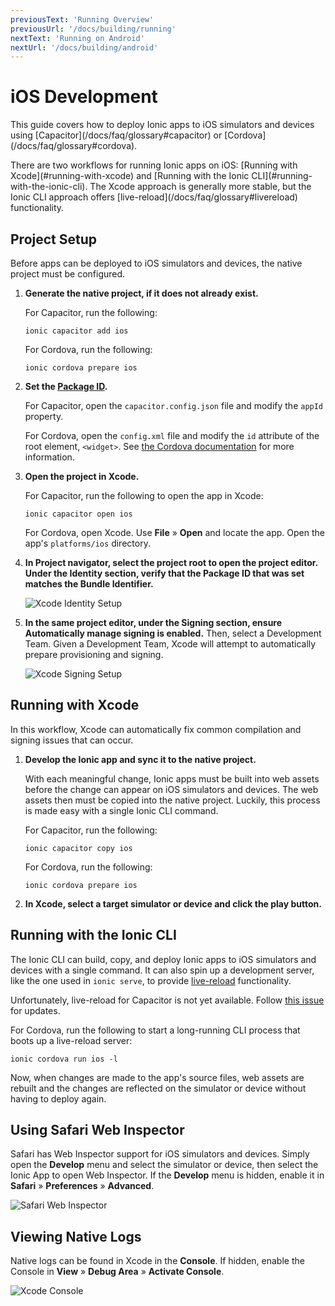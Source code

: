 ```yaml
---
previousText: 'Running Overview'
previousUrl: '/docs/building/running'
nextText: 'Running on Android'
nextUrl: '/docs/building/android'
---
```


# iOS Development

<p class="intro">
This guide covers how to deploy Ionic apps to iOS simulators and devices using [Capacitor](/docs/faq/glossary#capacitor) or [Cordova](/docs/faq/glossary#cordova).
</p>

<p class="intro">
There are two workflows for running Ionic apps on iOS: [Running with Xcode](#running-with-xcode) and [Running with the Ionic CLI](#running-with-the-ionic-cli). The Xcode approach is generally more stable, but the Ionic CLI approach offers [live-reload](/docs/faq/glossary#livereload) functionality.
</p>

## Project Setup

Before apps can be deployed to iOS simulators and devices, the native project must be configured.

1. <strong>Generate the native project, if it does not already exist.</strong>

    For Capacitor, run the following:

    ```shell
    ionic capacitor add ios
    ```

    For Cordova, run the following:

    ```shell
    ionic cordova prepare ios
    ```

1. <strong>Set the [Package ID](/docs/faq/glossary#package-id).</strong>

    For Capacitor, open the `capacitor.config.json` file and modify the `appId` property.

    For Cordova, open the `config.xml` file and modify the `id` attribute of the root element, `<widget>`. See [the Cordova documentation](https://cordova.apache.org/docs/en/latest/config_ref/#widget) for more information.

1. <strong>Open the project in <b>Xcode</b>.</strong>

    For Capacitor, run the following to open the app in Xcode:

    ```shell
    ionic capacitor open ios
    ```

    For Cordova, open Xcode. Use **File** &raquo; **Open** and locate the app. Open the app's `platforms/ios` directory.

1. <strong>In <b>Project navigator</b>, select the project root to open the project editor. Under the **Identity** section, verify that the Package ID that was set matches the Bundle Identifier.</strong>

    ![Xcode Identity Setup](../assets/img/running/ios-xcode-identity-setup.png)

1. <strong>In the same project editor, under the <b>Signing</b> section, ensure <b>Automatically manage signing</b> is enabled.</strong> Then, select a Development Team. Given a Development Team, Xcode will attempt to automatically prepare provisioning and signing.

    ![Xcode Signing Setup](../assets/img/running/ios-xcode-signing-setup.png)

## Running with Xcode

In this workflow, Xcode can automatically fix common compilation and signing issues that can occur.

1. <strong>Develop the Ionic app and sync it to the native project.</strong>

    With each meaningful change, Ionic apps must be built into web assets before the change can appear on iOS simulators and devices. The web assets then must be copied into the native project. Luckily, this process is made easy with a single Ionic CLI command.

    For Capacitor, run the following:

    ```shell
    ionic capacitor copy ios
    ```

    For Cordova, run the following:

    ```shell
    ionic cordova prepare ios
    ```

1. <strong>In Xcode, select a target simulator or device and click the play button.</strong>

## Running with the Ionic CLI

The Ionic CLI can build, copy, and deploy Ionic apps to iOS simulators and devices with a single command. It can also spin up a development server, like the one used in `ionic serve`, to provide [live-reload](/docs/faq/glossary#livereload) functionality.

Unfortunately, live-reload for Capacitor is not yet available. Follow [this issue](https://github.com/ionic-team/ionic-cli/issues/3130) for updates.

For Cordova, run the following to start a long-running CLI process that boots up a live-reload server:

```shell
ionic cordova run ios -l
```

Now, when changes are made to the app's source files, web assets are rebuilt and the changes are reflected on the simulator or device without having to deploy again.

## Using Safari Web Inspector

Safari has Web Inspector support for iOS simulators and devices. Simply open the **Develop** menu and select the simulator or device, then select the Ionic App to open Web Inspector. If the **Develop** menu is hidden, enable it in **Safari** &raquo; **Preferences** &raquo; **Advanced**.

![Safari Web Inspector](../assets/img/running/ios-safari-web-inspector-timelines.png)

## Viewing Native Logs

Native logs can be found in Xcode in the **Console**. If hidden, enable the Console in **View** &raquo; **Debug Area** &raquo; **Activate Console**.

![Xcode Console](../assets/img/running/ios-xcode-console.png)
